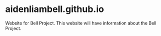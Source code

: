 # aidenliambell.github.io
Website for Bell Project. This website will have information about the Bell Project.
